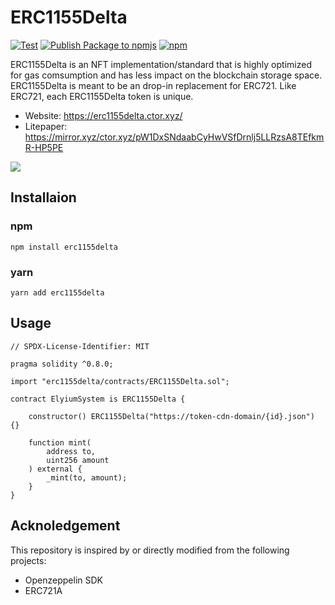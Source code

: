 # ERC1155Delta
[![Test](https://github.com/estarriolvetch/ERC1155Delta/actions/workflows/test.yml/badge.svg)](https://github.com/estarriolvetch/ERC1155Delta/actions/workflows/test.yml)
[![Publish Package to npmjs](https://github.com/ctor-lab/ERC1155Delta/actions/workflows/deploy_npm.yml/badge.svg)](https://github.com/ctor-lab/ERC1155Delta/actions/workflows/deploy_npm.yml)
[![npm](https://img.shields.io/npm/v/erc1155delta)](https://www.npmjs.com/package/erc1155delta)

 ERC1155Delta is an NFT implementation/standard that is highly optimized for gas comsumption and has less impact on the blockchain storage space. ERC1155Delta is meant to be an drop-in replacement for ERC721. Like ERC721, each ERC1155Delta token is unique. 

- Website: https://erc1155delta.ctor.xyz/
- Litepaper: https://mirror.xyz/ctor.xyz/pW1DxSNdaabCyHwVSfDrnlj5LLRzsA8TEfkmR-HP5PE

![](https://mirror.xyz/_next/image?url=https%3A%2F%2Fimages.mirror-media.xyz%2Fpublication-images%2FEHujxay_jCt2FCClLW1rY.png&w=640&q=90)

## Installaion
### npm
```
npm install erc1155delta
```
### yarn
```
yarn add erc1155delta
```


## Usage
```solidity
// SPDX-License-Identifier: MIT

pragma solidity ^0.8.0;

import "erc1155delta/contracts/ERC1155Delta.sol";

contract ElyiumSystem is ERC1155Delta {

    constructor() ERC1155Delta("https://token-cdn-domain/{id}.json") {}

    function mint(
        address to,
        uint256 amount
    ) external {
        _mint(to, amount);    
    }
}
```

## Acknoledgement
This repository is inspired by or directly modified from the following projects:
- Openzeppelin SDK
- ERC721A


